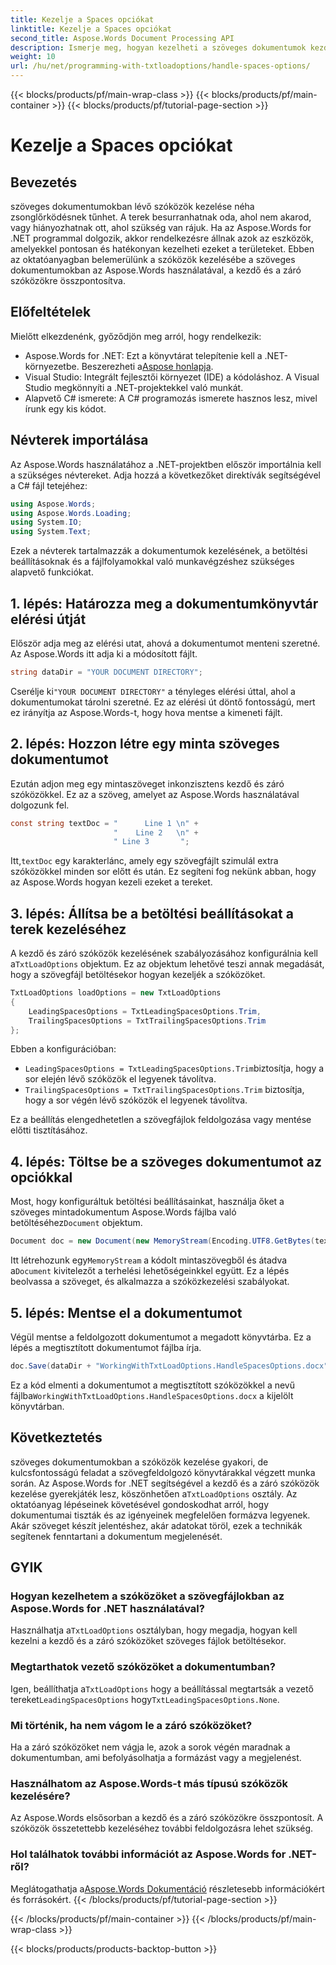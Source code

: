 ```yaml
---
title: Kezelje a Spaces opciókat
linktitle: Kezelje a Spaces opciókat
second_title: Aspose.Words Document Processing API
description: Ismerje meg, hogyan kezelheti a szöveges dokumentumok kezdő és záró szóközeit az Aspose.Words for .NET segítségével. Ez az oktatóanyag útmutatót ad a szöveg formázásának tisztításához.
weight: 10
url: /hu/net/programming-with-txtloadoptions/handle-spaces-options/
---
```


{{< blocks/products/pf/main-wrap-class >}}
{{< blocks/products/pf/main-container >}}
{{< blocks/products/pf/tutorial-page-section >}}

# Kezelje a Spaces opciókat

## Bevezetés

szöveges dokumentumokban lévő szóközök kezelése néha zsonglőrködésnek tűnhet. A terek besurranhatnak oda, ahol nem akarod, vagy hiányozhatnak ott, ahol szükség van rájuk. Ha az Aspose.Words for .NET programmal dolgozik, akkor rendelkezésre állnak azok az eszközök, amelyekkel pontosan és hatékonyan kezelheti ezeket a területeket. Ebben az oktatóanyagban belemerülünk a szóközök kezelésébe a szöveges dokumentumokban az Aspose.Words használatával, a kezdő és a záró szóközökre összpontosítva.

## Előfeltételek

Mielőtt elkezdenénk, győződjön meg arról, hogy rendelkezik:

-  Aspose.Words for .NET: Ezt a könyvtárat telepítenie kell a .NET-környezetbe. Beszerezheti a[Aspose honlapja](https://releases.aspose.com/words/net/).
- Visual Studio: Integrált fejlesztői környezet (IDE) a kódoláshoz. A Visual Studio megkönnyíti a .NET-projektekkel való munkát.
- Alapvető C# ismerete: A C# programozás ismerete hasznos lesz, mivel írunk egy kis kódot.

## Névterek importálása

Az Aspose.Words használatához a .NET-projektben először importálnia kell a szükséges névtereket. Adja hozzá a következőket direktívák segítségével a C# fájl tetejéhez:

```csharp
using Aspose.Words;
using Aspose.Words.Loading;
using System.IO;
using System.Text;
```

Ezek a névterek tartalmazzák a dokumentumok kezelésének, a betöltési beállításoknak és a fájlfolyamokkal való munkavégzéshez szükséges alapvető funkciókat.

## 1. lépés: Határozza meg a dokumentumkönyvtár elérési útját

Először adja meg az elérési utat, ahová a dokumentumot menteni szeretné. Az Aspose.Words itt adja ki a módosított fájlt.

```csharp
string dataDir = "YOUR DOCUMENT DIRECTORY";
```

 Cserélje ki`"YOUR DOCUMENT DIRECTORY"` a tényleges elérési úttal, ahol a dokumentumokat tárolni szeretné. Ez az elérési út döntő fontosságú, mert ez irányítja az Aspose.Words-t, hogy hova mentse a kimeneti fájlt.

## 2. lépés: Hozzon létre egy minta szöveges dokumentumot

Ezután adjon meg egy mintaszöveget inkonzisztens kezdő és záró szóközökkel. Ez az a szöveg, amelyet az Aspose.Words használatával dolgozunk fel.

```csharp
const string textDoc = "      Line 1 \n" +
                       "    Line 2   \n" +
                       " Line 3       ";
```

 Itt,`textDoc` egy karakterlánc, amely egy szövegfájlt szimulál extra szóközökkel minden sor előtt és után. Ez segíteni fog nekünk abban, hogy az Aspose.Words hogyan kezeli ezeket a tereket.

## 3. lépés: Állítsa be a betöltési beállításokat a terek kezeléséhez

 A kezdő és záró szóközök kezelésének szabályozásához konfigurálnia kell a`TxtLoadOptions` objektum. Ez az objektum lehetővé teszi annak megadását, hogy a szövegfájl betöltésekor hogyan kezeljék a szóközöket.

```csharp
TxtLoadOptions loadOptions = new TxtLoadOptions
{
    LeadingSpacesOptions = TxtLeadingSpacesOptions.Trim,
    TrailingSpacesOptions = TxtTrailingSpacesOptions.Trim
};
```

Ebben a konfigurációban:
- `LeadingSpacesOptions = TxtLeadingSpacesOptions.Trim`biztosítja, hogy a sor elején lévő szóközök el legyenek távolítva.
- `TrailingSpacesOptions = TxtTrailingSpacesOptions.Trim` biztosítja, hogy a sor végén lévő szóközök el legyenek távolítva.

Ez a beállítás elengedhetetlen a szövegfájlok feldolgozása vagy mentése előtti tisztításához.

## 4. lépés: Töltse be a szöveges dokumentumot az opciókkal

 Most, hogy konfiguráltuk betöltési beállításainkat, használja őket a szöveges mintadokumentum Aspose.Words fájlba való betöltéséhez`Document` objektum.

```csharp
Document doc = new Document(new MemoryStream(Encoding.UTF8.GetBytes(textDoc)), loadOptions);
```

 Itt létrehozunk egy`MemoryStream` a kódolt mintaszövegből és átadva a`Document` kivitelezőt a terhelési lehetőségeinkkel együtt. Ez a lépés beolvassa a szöveget, és alkalmazza a szóközkezelési szabályokat.

## 5. lépés: Mentse el a dokumentumot

Végül mentse a feldolgozott dokumentumot a megadott könyvtárba. Ez a lépés a megtisztított dokumentumot fájlba írja.

```csharp
doc.Save(dataDir + "WorkingWithTxtLoadOptions.HandleSpacesOptions.docx");
```

 Ez a kód elmenti a dokumentumot a megtisztított szóközökkel a nevű fájlba`WorkingWithTxtLoadOptions.HandleSpacesOptions.docx` a kijelölt könyvtárban.

## Következtetés

 szöveges dokumentumokban a szóközök kezelése gyakori, de kulcsfontosságú feladat a szövegfeldolgozó könyvtárakkal végzett munka során. Az Aspose.Words for .NET segítségével a kezdő és a záró szóközök kezelése gyerekjáték lesz, köszönhetően a`TxtLoadOptions` osztály. Az oktatóanyag lépéseinek követésével gondoskodhat arról, hogy dokumentumai tiszták és az igényeinek megfelelően formázva legyenek. Akár szöveget készít jelentéshez, akár adatokat töröl, ezek a technikák segítenek fenntartani a dokumentum megjelenését.

## GYIK

### Hogyan kezelhetem a szóközöket a szövegfájlokban az Aspose.Words for .NET használatával?  
 Használhatja a`TxtLoadOptions` osztályban, hogy megadja, hogyan kell kezelni a kezdő és a záró szóközöket szöveges fájlok betöltésekor.

### Megtarthatok vezető szóközöket a dokumentumban?  
 Igen, beállíthatja a`TxtLoadOptions` hogy a beállítással megtartsák a vezető tereket`LeadingSpacesOptions` hogy`TxtLeadingSpacesOptions.None`.

### Mi történik, ha nem vágom le a záró szóközöket?  
Ha a záró szóközöket nem vágja le, azok a sorok végén maradnak a dokumentumban, ami befolyásolhatja a formázást vagy a megjelenést.

### Használhatom az Aspose.Words-t más típusú szóközök kezelésére?  
Az Aspose.Words elsősorban a kezdő és a záró szóközökre összpontosít. A szóközök összetettebb kezeléséhez további feldolgozásra lehet szükség.

### Hol találhatok további információt az Aspose.Words for .NET-ről?  
 Meglátogathatja a[Aspose.Words Dokumentáció](https://reference.aspose.com/words/net/) részletesebb információkért és forrásokért.
{{< /blocks/products/pf/tutorial-page-section >}}

{{< /blocks/products/pf/main-container >}}
{{< /blocks/products/pf/main-wrap-class >}}

{{< blocks/products/products-backtop-button >}}
